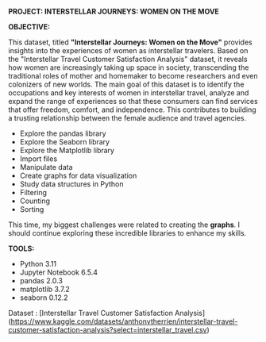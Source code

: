 **PROJECT: INTERSTELLAR JOURNEYS: WOMEN ON THE MOVE**

**OBJECTIVE:**

This dataset, titled **"Interstellar Journeys: Women on the Move"** provides insights into the experiences of women as interstellar travelers. Based on the "Interstellar Travel Customer Satisfaction Analysis" dataset, it reveals how women are increasingly taking up space in society, transcending the traditional roles of mother and homemaker to become researchers and even colonizers of new worlds. The main goal of this dataset is to identify the occupations and key interests of women in interstellar travel, analyze and expand the range of experiences so that these consumers can find services that offer freedom, comfort, and independence. This contributes to building a trusting relationship between the female audience and travel agencies.

- Explore the pandas library
- Explore the Seaborn library
- Explore the Matplotlib library
- Import files
- Manipulate data
- Create graphs for data visualization
- Study data structures in Python
- Filtering
- Counting
- Sorting

This time, my biggest challenges were related to creating the **graphs**. I should continue exploring these incredible libraries to enhance my skills.

**TOOLS:**
- Python 3.11
- Jupyter Notebook 6.5.4
- pandas 2.0.3
- matplotlib 3.7.2
- seaborn 0.12.2

Dataset : [Interstellar Travel Customer Satisfaction Analysis] (https://www.kaggle.com/datasets/anthonytherrien/interstellar-travel-customer-satisfaction-analysis?select=interstellar_travel.csv)

